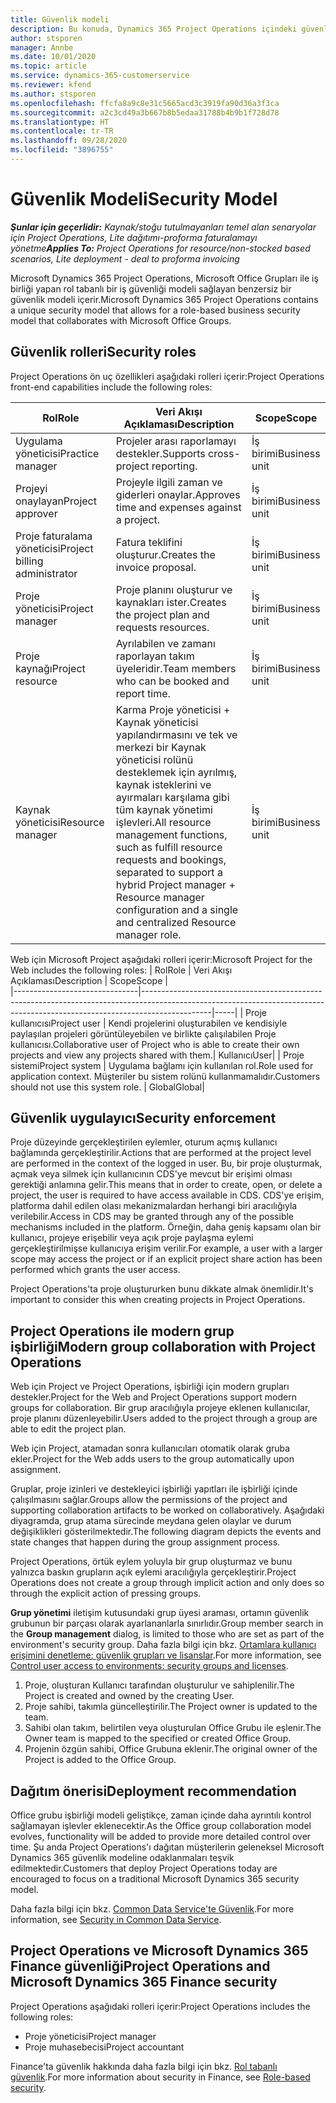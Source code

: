 ```yaml
---
title: Güvenlik modeli
description: Bu konuda, Dynamics 365 Project Operations içindeki güvenlik modeli hakkında bilgiler sağlanmaktadır.
author: stsporen
manager: Annbe
ms.date: 10/01/2020
ms.topic: article
ms.service: dynamics-365-customerservice
ms.reviewer: kfend
ms.author: stsporen
ms.openlocfilehash: ffcfa8a9c8e31c5665acd3c3919fa90d36a3f3ca
ms.sourcegitcommit: a2c3cd49a3b667b8b5edaa31788b4b9b1f728d78
ms.translationtype: HT
ms.contentlocale: tr-TR
ms.lasthandoff: 09/28/2020
ms.locfileid: "3896755"
---
```

# <a name="security-model"></a><span data-ttu-id="3607a-103">Güvenlik Modeli</span><span class="sxs-lookup"><span data-stu-id="3607a-103">Security Model</span></span>

<span data-ttu-id="3607a-104">_**Şunlar için geçerlidir:** Kaynak/stoğu tutulmayanları temel alan senaryolar için Project Operations, Lite dağıtımı-proforma faturalamayı yönetme_</span><span class="sxs-lookup"><span data-stu-id="3607a-104">_**Applies To:** Project Operations for resource/non-stocked based scenarios, Lite deployment - deal to proforma invoicing_</span></span>

<span data-ttu-id="3607a-105">Microsoft Dynamics 365 Project Operations, Microsoft Office Grupları ile iş birliği yapan rol tabanlı bir iş güvenliği modeli sağlayan benzersiz bir güvenlik modeli içerir.</span><span class="sxs-lookup"><span data-stu-id="3607a-105">Microsoft Dynamics 365 Project Operations contains a unique security model that allows for a role-based business security model that collaborates with Microsoft Office Groups.</span></span> 


## <a name="security-roles"></a><span data-ttu-id="3607a-106">Güvenlik rolleri</span><span class="sxs-lookup"><span data-stu-id="3607a-106">Security roles</span></span>
<span data-ttu-id="3607a-107">Project Operations ön uç özellikleri aşağıdaki rolleri içerir:</span><span class="sxs-lookup"><span data-stu-id="3607a-107">Project Operations front-end capabilities include the following roles:</span></span>

| <span data-ttu-id="3607a-108">Rol</span><span class="sxs-lookup"><span data-stu-id="3607a-108">Role</span></span>                          | <span data-ttu-id="3607a-109">Veri Akışı Açıklaması</span><span class="sxs-lookup"><span data-stu-id="3607a-109">Description</span></span>                                                                                                                                                                 | <span data-ttu-id="3607a-110">Scope</span><span class="sxs-lookup"><span data-stu-id="3607a-110">Scope</span></span> |
|-------------------------------|-----------------------------------------------------------------------------------------------------------------------------------------------------------------------------|------|
| <span data-ttu-id="3607a-111">Uygulama yöneticisi</span><span class="sxs-lookup"><span data-stu-id="3607a-111">Practice manager</span></span>              | <span data-ttu-id="3607a-112">Projeler arası raporlamayı destekler.</span><span class="sxs-lookup"><span data-stu-id="3607a-112">Supports cross-project reporting.</span></span>                                                                                                            | <span data-ttu-id="3607a-113">İş birimi</span><span class="sxs-lookup"><span data-stu-id="3607a-113">Business unit</span></span>              |
| <span data-ttu-id="3607a-114">Projeyi onaylayan</span><span class="sxs-lookup"><span data-stu-id="3607a-114">Project approver</span></span>              | <span data-ttu-id="3607a-115">Projeyle ilgili zaman ve giderleri onaylar.</span><span class="sxs-lookup"><span data-stu-id="3607a-115">Approves time and expenses against a project.</span></span>                                                                                                                              | <span data-ttu-id="3607a-116">İş birimi</span><span class="sxs-lookup"><span data-stu-id="3607a-116">Business unit</span></span> |
| <span data-ttu-id="3607a-117">Proje faturalama yöneticisi</span><span class="sxs-lookup"><span data-stu-id="3607a-117">Project billing administrator</span></span> | <span data-ttu-id="3607a-118">Fatura teklifini oluşturur.</span><span class="sxs-lookup"><span data-stu-id="3607a-118">Creates the invoice proposal.</span></span>                                                                                                                                                 | <span data-ttu-id="3607a-119">İş birimi</span><span class="sxs-lookup"><span data-stu-id="3607a-119">Business unit</span></span> |
| <span data-ttu-id="3607a-120">Proje yöneticisi</span><span class="sxs-lookup"><span data-stu-id="3607a-120">Project manager</span></span>               | <span data-ttu-id="3607a-121">Proje planını oluşturur ve kaynakları ister.</span><span class="sxs-lookup"><span data-stu-id="3607a-121">Creates the project plan and requests resources.</span></span>                                                                                                                              | <span data-ttu-id="3607a-122">İş birimi</span><span class="sxs-lookup"><span data-stu-id="3607a-122">Business unit</span></span> |
| <span data-ttu-id="3607a-123">Proje kaynağı</span><span class="sxs-lookup"><span data-stu-id="3607a-123">Project resource</span></span>              | <span data-ttu-id="3607a-124">Ayrılabilen ve zamanı raporlayan takım üyeleridir.</span><span class="sxs-lookup"><span data-stu-id="3607a-124">Team members who can be booked and report time.</span></span>                                                                                                          | <span data-ttu-id="3607a-125">İş birimi</span><span class="sxs-lookup"><span data-stu-id="3607a-125">Business unit</span></span>|
| <span data-ttu-id="3607a-126">Kaynak yöneticisi</span><span class="sxs-lookup"><span data-stu-id="3607a-126">Resource manager</span></span>              | <span data-ttu-id="3607a-127">Karma Proje yöneticisi + Kaynak yöneticisi yapılandırmasını ve tek ve merkezi bir Kaynak yöneticisi rolünü desteklemek için ayrılmış, kaynak isteklerini ve ayırmaları karşılama gibi tüm kaynak yönetimi işlevleri.</span><span class="sxs-lookup"><span data-stu-id="3607a-127">All resource management functions, such as fulfill resource requests and bookings, separated to support a hybrid Project manager + Resource manager configuration and a single and centralized Resource manager role.</span></span> | <span data-ttu-id="3607a-128">İş birimi</span><span class="sxs-lookup"><span data-stu-id="3607a-128">Business unit</span></span> |


<span data-ttu-id="3607a-129">Web için Microsoft Project aşağıdaki rolleri içerir:</span><span class="sxs-lookup"><span data-stu-id="3607a-129">Microsoft Project for the Web includes the following roles:</span></span>
| <span data-ttu-id="3607a-130">Rol</span><span class="sxs-lookup"><span data-stu-id="3607a-130">Role</span></span>                          | <span data-ttu-id="3607a-131">Veri Akışı Açıklaması</span><span class="sxs-lookup"><span data-stu-id="3607a-131">Description</span></span>                                                                                                          | <span data-ttu-id="3607a-132">Scope</span><span class="sxs-lookup"><span data-stu-id="3607a-132">Scope</span></span> |                                                       
|-------------------------------|-----------------------------------------------------------------------------------------------------------------------------------------------------------------------------|-----|
| <span data-ttu-id="3607a-133">Proje kullanıcısı</span><span class="sxs-lookup"><span data-stu-id="3607a-133">Project user</span></span> | <span data-ttu-id="3607a-134">Kendi projelerini oluşturabilen ve kendisiyle paylaşılan projeleri görüntüleyebilen ve birlikte çalışılabilen Proje kullanıcısı.</span><span class="sxs-lookup"><span data-stu-id="3607a-134">Collaborative user of Project who is able to create their own projects and view any projects shared with them.</span></span>| <span data-ttu-id="3607a-135">Kullanıcı</span><span class="sxs-lookup"><span data-stu-id="3607a-135">User</span></span>|
| <span data-ttu-id="3607a-136">Proje sistemi</span><span class="sxs-lookup"><span data-stu-id="3607a-136">Project system</span></span> | <span data-ttu-id="3607a-137">Uygulama bağlamı için kullanılan rol.</span><span class="sxs-lookup"><span data-stu-id="3607a-137">Role used for application context.</span></span> <span data-ttu-id="3607a-138">Müşteriler bu sistem rolünü kullanmamalıdır.</span><span class="sxs-lookup"><span data-stu-id="3607a-138">Customers should not use this system role.</span></span> | <span data-ttu-id="3607a-139">Global</span><span class="sxs-lookup"><span data-stu-id="3607a-139">Global</span></span>|

## <a name="security-enforcement"></a><span data-ttu-id="3607a-140">Güvenlik uygulayıcı</span><span class="sxs-lookup"><span data-stu-id="3607a-140">Security enforcement</span></span>
<span data-ttu-id="3607a-141">Proje düzeyinde gerçekleştirilen eylemler, oturum açmış kullanıcı bağlamında gerçekleştirilir.</span><span class="sxs-lookup"><span data-stu-id="3607a-141">Actions that are performed at the project level are performed in the context of the logged in user.</span></span> <span data-ttu-id="3607a-142">Bu, bir proje oluşturmak, açmak veya silmek için kullanıcının CDS'ye mevcut bir erişimi olması gerektiği anlamına gelir.</span><span class="sxs-lookup"><span data-stu-id="3607a-142">This means that in order to create, open, or delete a project, the user is required to have access available in CDS.</span></span> <span data-ttu-id="3607a-143">CDS'ye erişim, platforma dahil edilen olası mekanizmalardan herhangi biri aracılığıyla verilebilir.</span><span class="sxs-lookup"><span data-stu-id="3607a-143">Access in CDS may be granted through any of the possible mechanisms included in the platform.</span></span> <span data-ttu-id="3607a-144">Örneğin, daha geniş kapsamı olan bir kullanıcı, projeye erişebilir veya açık proje paylaşma eylemi gerçekleştirilmişse kullanıcıya erişim verilir.</span><span class="sxs-lookup"><span data-stu-id="3607a-144">For example, a user with a larger scope may access the project or if an explicit project share action has been performed which grants the user access.</span></span>

<span data-ttu-id="3607a-145">Project Operations'ta proje oluştururken bunu dikkate almak önemlidir.</span><span class="sxs-lookup"><span data-stu-id="3607a-145">It's important to consider this when creating projects in Project Operations.</span></span>

## <a name="modern-group-collaboration-with-project-operations"></a><span data-ttu-id="3607a-146">Project Operations ile modern grup işbirliği</span><span class="sxs-lookup"><span data-stu-id="3607a-146">Modern group collaboration with Project Operations</span></span>
<span data-ttu-id="3607a-147">Web için Project ve Project Operations, işbirliği için modern grupları destekler.</span><span class="sxs-lookup"><span data-stu-id="3607a-147">Project for the Web and Project Operations support modern groups for collaboration.</span></span> <span data-ttu-id="3607a-148">Bir grup aracılığıyla projeye eklenen kullanıcılar, proje planını düzenleyebilir.</span><span class="sxs-lookup"><span data-stu-id="3607a-148">Users added to the project through a group are able to edit the project plan.</span></span>

<span data-ttu-id="3607a-149">Web için Project, atamadan sonra kullanıcıları otomatik olarak gruba ekler.</span><span class="sxs-lookup"><span data-stu-id="3607a-149">Project for the Web adds users to the group automatically upon assignment.</span></span>

<span data-ttu-id="3607a-150">Gruplar, proje izinleri ve destekleyici işbirliği yapıtları ile işbirliği içinde çalışılmasını sağlar.</span><span class="sxs-lookup"><span data-stu-id="3607a-150">Groups allow the permissions of the project and supporting collaboration artifacts to be worked on collaboratively.</span></span> <span data-ttu-id="3607a-151">Aşağıdaki diyagramda, grup atama sürecinde meydana gelen olaylar ve durum değişiklikleri gösterilmektedir.</span><span class="sxs-lookup"><span data-stu-id="3607a-151">The following diagram depicts the events and state changes that happen during the group assignment process.</span></span>

<span data-ttu-id="3607a-152">Project Operations, örtük eylem yoluyla bir grup oluşturmaz ve bunu yalnızca baskın grupların açık eylemi aracılığıyla gerçekleştirir.</span><span class="sxs-lookup"><span data-stu-id="3607a-152">Project Operations does not create a group through implicit action and only does so through the explicit action of pressing groups.</span></span>

<span data-ttu-id="3607a-153">**Grup yönetimi** iletişim kutusundaki grup üyesi araması, ortamın güvenlik grubunun bir parçası olarak ayarlananlarla sınırlıdır.</span><span class="sxs-lookup"><span data-stu-id="3607a-153">Group member search in the **Group management** dialog, is limited to those who are set as part of the environment's security group.</span></span> <span data-ttu-id="3607a-154">Daha fazla bilgi için bkz. [Ortamlara kullanıcı erişimini denetleme: güvenlik grupları ve lisanslar](https://docs.microsoft.com/power-platform/admin/control-user-access).</span><span class="sxs-lookup"><span data-stu-id="3607a-154">For more information, see [Control user access to environments: security groups and licenses](https://docs.microsoft.com/power-platform/admin/control-user-access).</span></span>

1. <span data-ttu-id="3607a-155">Proje, oluşturan Kullanıcı tarafından oluşturulur ve sahiplenilir.</span><span class="sxs-lookup"><span data-stu-id="3607a-155">The Project is created and owned by the creating User.</span></span>
2. <span data-ttu-id="3607a-156">Proje sahibi, takımla güncelleştirilir.</span><span class="sxs-lookup"><span data-stu-id="3607a-156">The Project owner is updated to the team.</span></span>
3. <span data-ttu-id="3607a-157">Sahibi olan takım, belirtilen veya oluşturulan Office Grubu ile eşlenir.</span><span class="sxs-lookup"><span data-stu-id="3607a-157">The Owner team is mapped to the specified or created Office Group.</span></span>
4. <span data-ttu-id="3607a-158">Projenin özgün sahibi, Office Grubuna eklenir.</span><span class="sxs-lookup"><span data-stu-id="3607a-158">The original owner of the Project is added to the Office Group.</span></span>

## <a name="deployment-recommendation"></a><span data-ttu-id="3607a-159">Dağıtım önerisi</span><span class="sxs-lookup"><span data-stu-id="3607a-159">Deployment recommendation</span></span>
<span data-ttu-id="3607a-160">Office grubu işbirliği modeli geliştikçe, zaman içinde daha ayrıntılı kontrol sağlamayan işlevler eklenecektir.</span><span class="sxs-lookup"><span data-stu-id="3607a-160">As the Office group collaboration model evolves, functionality will be added to provide more detailed control over time.</span></span> <span data-ttu-id="3607a-161">Şu anda Project Operations'ı dağıtan müşterilerin geleneksel Microsoft Dynamics 365 güvenlik modeline odaklanmaları teşvik edilmektedir.</span><span class="sxs-lookup"><span data-stu-id="3607a-161">Customers that deploy Project Operations today are encouraged to focus on a traditional Microsoft Dynamics 365 security model.</span></span>

<span data-ttu-id="3607a-162">Daha fazla bilgi için bkz. [Common Data Service'te Güvenlik](https://docs.microsoft.com/power-platform/admin/wp-security).</span><span class="sxs-lookup"><span data-stu-id="3607a-162">For more information, see [Security in Common Data Service](https://docs.microsoft.com/power-platform/admin/wp-security).</span></span>

## <a name="project-operations-and-microsoft-dynamics-365-finance-security"></a><span data-ttu-id="3607a-163">Project Operations ve Microsoft Dynamics 365 Finance güvenliği</span><span class="sxs-lookup"><span data-stu-id="3607a-163">Project Operations and Microsoft Dynamics 365 Finance security</span></span>
<span data-ttu-id="3607a-164">Project Operations aşağıdaki rolleri içerir:</span><span class="sxs-lookup"><span data-stu-id="3607a-164">Project Operations includes the following roles:</span></span>

- <span data-ttu-id="3607a-165">Proje yöneticisi</span><span class="sxs-lookup"><span data-stu-id="3607a-165">Project manager</span></span>
- <span data-ttu-id="3607a-166">Proje muhasebecisi</span><span class="sxs-lookup"><span data-stu-id="3607a-166">Project accountant</span></span>

<span data-ttu-id="3607a-167">Finance'ta güvenlik hakkında daha fazla bilgi için bkz. [Rol tabanlı güvenlik](https://docs.microsoft.com/dynamics365/fin-ops-core/dev-itpro/sysadmin/role-based-security).</span><span class="sxs-lookup"><span data-stu-id="3607a-167">For more information about security in Finance, see [Role-based security](https://docs.microsoft.com/dynamics365/fin-ops-core/dev-itpro/sysadmin/role-based-security).</span></span>


